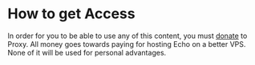 # How to get Access
In order for you to be able to use any of this content, you must [donate](https://www.patreon.com/echobot) to Proxy. All money goes towards paying for hosting Echo on a better VPS. None of it will be used for personal advantages.

